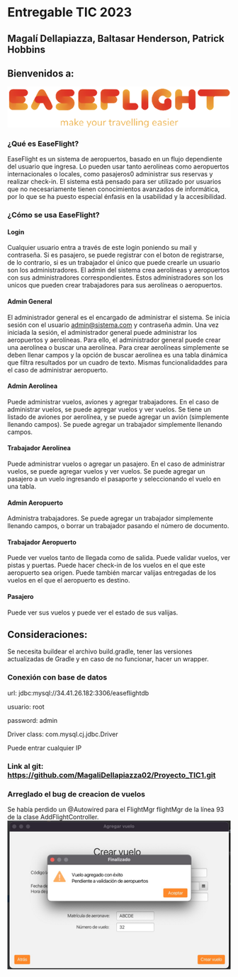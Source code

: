 # Entregable TIC 2023
## Magalí Dellapiazza, Baltasar Henderson, Patrick Hobbins
## Bienvenidos a:
![easeflight_logo.png](main%2Fresources%2Fum%2Fedu%2Fuy%2Fui%2Fuser%2Fstylebases%2Feaseflight_logo.png)

### ¿Qué es EaseFlight?
EaseFlight es un sistema de aeropuertos, basado en un flujo dependiente del usuario que ingresa. Lo pueden usar tanto aerolíneas como aeropuertos internacionales o locales, como pasajeros0 administrar sus reservas y realizar check-in. El sistema está pensado para ser utilizado por usuarios que no necesariamente tienen conocimientos avanzados de informática, por lo que se ha puesto especial énfasis en la usabilidad y la accesibilidad.

### ¿Cómo se usa EaseFlight?
#### Login
Cualquier usuario entra a través de este login poniendo su mail y contraseña. Si es pasajero, se puede registrar con el boton de registrarse, de lo contrario, si es un trabajador el único que puede crearle un usuario son los administradores. El admin del sistema crea aerolíneas y aeropuertos con sus administradores correspondientes. Estos administradores son los unicos que pueden crear trabajadores para sus aerolíneas o aeropuertos.
#### Admin General
El administrador general es el encargado de administrar el sistema. Se inicia sesión con el usuario admin@sistema.com y contraseña admin. Una vez iniciada la sesión, el administrador general puede administrar los aeropuertos y aerolíneas. Para ello, el administrador general puede crear una aerolínea o buscar una aerolínea. Para crear aerolíneas simplemente se deben llenar campos y la opción de buscar aerolínea es una tabla dinámica que filtra resultados por un cuadro de texto. Mismas funcionalidaddes para el caso de administrar aeropuerto.
#### Admin Aerolínea
Puede administrar vuelos, aviones y agregar trabajadores. En el caso de administrar vuelos, se puede agregar vuelos y ver vuelos. Se tiene un listado de aviones por aerolínea, y se puede agregar un avión (simplemente llenando campos). Se puede agregar un trabajador simplemente llenando campos.
#### Trabajador Aerolínea
Puede administrar vuelos o agregar un pasajero. En el caso de administrar vuelos, se puede agregar vuelos y ver vuelos. Se puede agregar un pasajero a un vuelo ingresando el pasaporte y seleccionando el vuelo en una tabla.
#### Admin Aeropuerto
Administra trabajadores. Se puede agregar un trabajador simplemente llenando campos, o borrar un trabajador pasando el número de documento.
#### Trabajador Aeropuerto
Puede ver vuelos tanto de llegada como de salida. Puede validar vuelos, ver pistas y puertas. Puede hacer check-in de los vuelos en el que este aeropuerto sea origen. Puede también marcar valijas entregadas de los vuelos en el que el aeropuerto es destino.
#### Pasajero
Puede ver sus vuelos y puede ver el estado de sus valijas.

## Consideraciones:
Se necesita buildear el archivo build.gradle, tener las versiones actualizadas de Gradle y en caso de no funcionar, hacer un wrapper.

### Conexión con base de datos
url: jdbc:mysql://34.41.26.182:3306/easeflightdb

usuario: root

password: admin

Driver class: com.mysql.cj.jdbc.Driver

Puede entrar cualquier IP
### Link al git: https://github.com/MagaliDellapiazza02/Proyecto_TIC1.git

### Arreglado el bug de creacion de vuelos
Se había perdido un @Autowired para el FlightMgr flightMgr de la línea 93 de la clase AddFlightController.
![vuelocreadoBugArreglado.jpg](vuelocreadoBugArreglado.jpg)